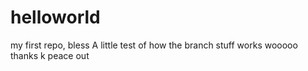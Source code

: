 # helloworld
my first repo, bless
A little test of how the branch stuff works
wooooo
thanks k peace out
